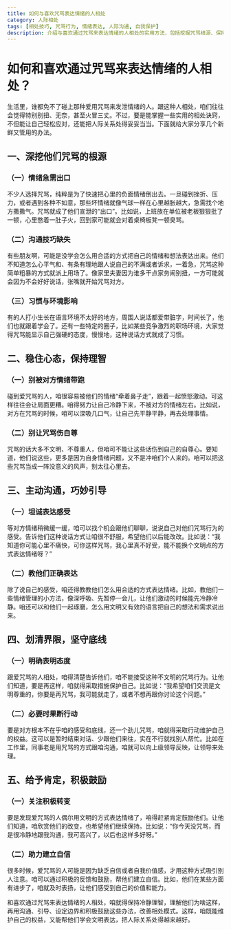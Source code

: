 ```yaml
---
title: 如何与喜欢咒骂表达情绪的人相处
category: 人际相处
tags: [相处技巧, 咒骂行为, 情绪表达, 人际沟通, 自我保护]
description: 介绍与喜欢通过咒骂来表达情绪的人相处的实用方法，包括挖掘咒骂根源、保持理智、主动沟通、划清界限和给予鼓励等方面，帮助读者更好地应对这类人并维护良好人际关系。
---
```


# 如何和喜欢通过咒骂来表达情绪的人相处？

生活里，谁都免不了碰上那种爱用咒骂来发泄情绪的人。跟这种人相处，咱们往往会觉得特别别扭、无奈，甚至火冒三丈。不过，要是能掌握一些实用的相处诀窍，不但能让自己轻松应对，还能把人际关系处得妥妥当当。下面就给大家分享几个新鲜又管用的办法。

## 一、深挖他们咒骂的根源
### （一）情绪急需出口
不少人选择咒骂，纯粹是为了快速把心里的负面情绪倒出去。一旦碰到挫折、压力，或者遇到各种不如意，那些坏情绪就像气球一样在心里越胀越大，急需找个地方撒撒气。咒骂就成了他们宣泄的“出口”。比如说，上班族在单位被老板狠狠批了一顿，心里憋着一肚子火，回到家可能就会对着桌椅板凳一顿臭骂。

### （二）沟通技巧缺失
有些朋友啊，可能是没学会怎么用合适的方式把自己的情绪和想法表达出来。他们不知道怎么心平气和、有条有理地跟人说自己的不满或者诉求，一着急，咒骂这种简单粗暴的方式就派上用场了。像家里夫妻因为谁多干点家务闹别扭，一方可能就会因为不会好好说话，张嘴就开始咒骂对方。

### （三）习惯与环境影响
有的人打小生长在语言环境不太好的地方，周围人说话都爱带脏字，时间长了，他们也就跟着学会了。还有一些特定的圈子，比如某些竞争激烈的职场环境，大家觉得咒骂能显示自己强硬的态度，慢慢地，这种说话方式就成了习惯。

## 二、稳住心态，保持理智
### （一）别被对方情绪带跑
碰到爱咒骂的人，咱很容易被他们的情绪“牵着鼻子走”，跟着一起愤怒激动。可这样往往会让局面更糟。咱得努力让自己冷静下来，不被对方的情绪左右。比如说，对方在咒骂的时候，咱可以深吸几口气，让自己先平静平静，再去处理事情。

### （二）别让咒骂伤自尊
咒骂的话大多不文明、不尊重人，但咱可不能让这些话伤到自己的自尊心。要知道，他们说这些，更多是因为自身情绪问题，又不是冲咱们个人来的。咱可以把这些咒骂当成一阵没意义的风声，别太往心里去。

## 三、主动沟通，巧妙引导
### （一）坦诚表达感受
等对方情绪稍微缓一缓，咱可以找个机会跟他们聊聊，说说自己对他们咒骂行为的感受。告诉他们这种说话方式让咱很不舒服，希望他们以后能改改。比如说：“我知道你可能心里不痛快，可你这样咒骂，我心里真不好受，能不能换个文明点的方式表达情绪呀？”

### （二）教他们正确表达
除了说自己的感受，咱还得教教他们怎么用合适的方式表达情绪。比如，教他们一些情绪管理的小方法，像深呼吸、先暂停一会儿，让他们激动的时候能先冷静冷静。咱还可以和他们一起琢磨，怎么用文明又有效的语言把自己的想法和需求说出来。

## 四、划清界限，坚守底线
### （一）明确表明态度
跟爱咒骂的人相处，咱得清楚告诉他们，咱不能接受这种不文明的咒骂行为。让他们知道，要是再这样，咱就得采取措施保护自己。比如说：“我希望咱们交流是文明尊重的，你要是再咒骂，我可能就走了，或者不想再跟你讨论这个问题。”

### （二）必要时果断行动
要是对方根本不在乎咱的感受和底线，还一个劲儿咒骂，咱就得采取行动维护自己的权益。这可以是暂时结束对话、少跟他们来往，实在不行就找别人帮忙。比如在工作里，同事老是用咒骂的方式跟咱沟通，咱就可以向上级领导反映，让领导来处理。

## 五、给予肯定，积极鼓励
### （一）关注积极转变
要是发现爱咒骂的人偶尔用文明的方式表达情绪了，咱得赶紧肯定鼓励他们。让他们知道，咱欣赏他们的改变，也希望他们继续保持。比如说：“你今天没咒骂，而是很冷静地跟我沟通，我可高兴了，以后也这样多好呀。”

### （二）助力建立自信
很多时候，爱咒骂的人可能是因为缺乏自信或者自我价值感，才用这种方式吸引别人注意。咱可以通过积极的反馈和鼓励，帮他们建立自信。比如，他们在某些方面有进步了，咱就及时表扬，让他们感受到自己的价值和能力。

和喜欢通过咒骂来表达情绪的人相处，咱就得保持冷静理智，理解他们为啥这样，再用沟通、引导、设定边界和积极鼓励这些办法，改善相处模式。这样，咱既能维护自己的权益，又能帮他们学会文明表达，把人际关系处得越来越好。